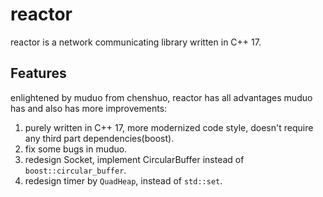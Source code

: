 # reactor
reactor is a network communicating library written in C++ 17.

## Features
enlightened by muduo from chenshuo, reactor has all advantages muduo has and also has
more improvements:
1. purely written in C++ 17, more modernized code style, doesn't require any third part dependencies(boost).
2. fix some bugs in muduo.
3. redesign Socket, implement CircularBuffer instead of `boost::circular_buffer`.
4. redesign timer by `QuadHeap`, instead of `std::set`.